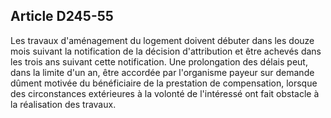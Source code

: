 ## Article D245-55

Les travaux d'aménagement du logement doivent débuter dans les douze mois suivant la notification de
la décision d'attribution et être achevés dans les trois ans suivant cette notification. Une prolongation des
délais peut, dans la limite d'un an, être accordée par l'organisme payeur sur demande dûment motivée du
bénéficiaire de la prestation de compensation, lorsque des circonstances extérieures à la volonté de l'intéressé
ont fait obstacle à la réalisation des travaux.


